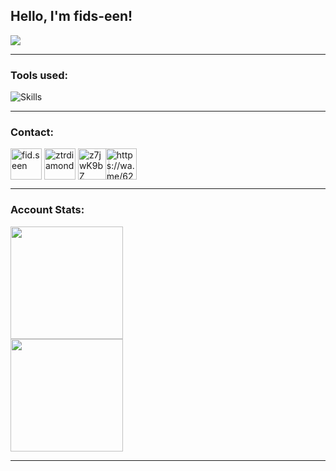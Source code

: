 ## Hello, I'm fids-een!
<a href="https://discord.com/users/726942742218801223" target="_blank"><img align="center"  src="https://discord.c99.nl/widget/theme-2/776443229893034064.png"/></a>
<hr> 

### Tools used:
![Skills](https://skillicons.dev/icons?i=js,ts,html,css,react,express,mysql,postgresql,mongo,nodejs,github,markdown,npm&theme=dark&perline=6)

<hr>

### Contact:

<p align="left">
<a href="https://instagram.com/fid.seen" target="blank"><img align="center" src="https://skillicons.dev/icons?i=instagram&theme=dark" alt="fid.seen" height="50" width="50" /></a>
<a href="https://www.youtube.com/@fidseen" target="blank"><img align="center" src="https://pomf2.lain.la/f/z3vxfewb.png" alt="ztrdiamond" height="50" width="50" /></a>
<a href="https://discord.com/invite/z7jwK9bZ"
  target="blank"><img align="center" src="https://skillicons.dev/icons?i=discord&theme=dark" alt="z7jwK9bZ" height="50" width="50" /></a>
<a href="https://wa.me/6281617652260" target="blank"><img align="center" src="https://pomf2.lain.la/f/v4npl8n1.png" alt="https://wa.me/6281617652260" height="50" width="50" style="margin-left: -10"/></a>
</p>

<hr>

### Account Stats:
<a href="https://github.com/fids-een">
  <img height=180 align="center" src="https://github-readme-stats.vercel.app/api?username=fids-een&card_width=300&bg_color=101010&title_color=01bdff&text_color=ffffff&border_color=01bdff&border=10" />
</a>
</br>
<a href="https://github.com/fids-een">
  <img height=180 align="center" src="https://github-readme-stats.vercel.app/api/top-langs?username=fids-een&layout=compact&langs_count=10&card_width=300&bg_color=101010&title_color=01bdff&text_color=ffffff&border_color=01bdff&border=10" />
</a>

<hr>
